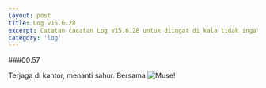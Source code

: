 ```yaml
---
layout: post
title: Log v15.6.28
excerpt: Catatan cacatan Log v15.6.28 untuk diingat di kala tidak ingat sekaligus sengaja tidak ingat agar kembali mengingat.
category: 'log'
---
```


###00.57

Terjaga di kantor, menanti sahur. Bersama ![Muse!](https://www.youtube.com/watch?v=l5_5YPLWkwA)
